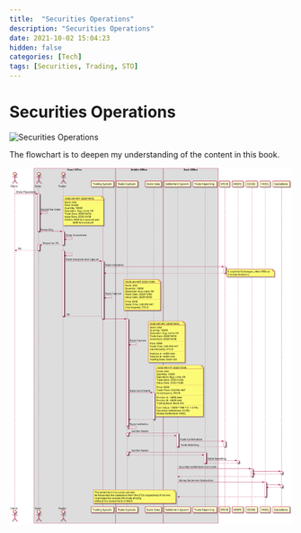 ```yaml
---
title:  "Securities Operations"
description: "Securities Operations"
date: 2021-10-02 15:04:23
hidden: false
categories: [Tech]
tags: [Securities, Trading, STO]
---
```


# Securities Operations

![Securities Operations](https://images-na.ssl-images-amazon.com/images/I/41tIGHfXv2L._SY291_BO1,204,203,200_QL40_FMwebp_.jpg "Securities Operations")

The flowchart is to deepen my understanding of the content in this book.

![Securities Operations Flowchart](securities-operations.svg "Securities Operations Flowchart")